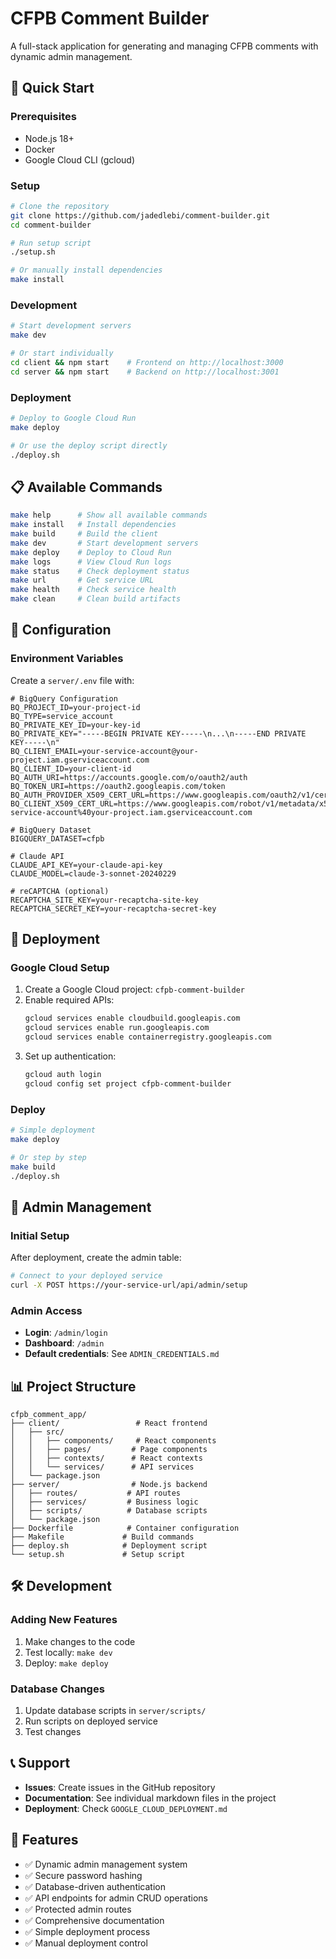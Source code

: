 # CFPB Comment Builder

A full-stack application for generating and managing CFPB comments with dynamic admin management.

## 🚀 Quick Start

### Prerequisites
- Node.js 18+
- Docker
- Google Cloud CLI (gcloud)

### Setup
```bash
# Clone the repository
git clone https://github.com/jadedlebi/comment-builder.git
cd comment-builder

# Run setup script
./setup.sh

# Or manually install dependencies
make install
```

### Development
```bash
# Start development servers
make dev

# Or start individually
cd client && npm start    # Frontend on http://localhost:3000
cd server && npm start    # Backend on http://localhost:3001
```

### Deployment
```bash
# Deploy to Google Cloud Run
make deploy

# Or use the deploy script directly
./deploy.sh
```

## 📋 Available Commands

```bash
make help      # Show all available commands
make install   # Install dependencies
make build     # Build the client
make dev       # Start development servers
make deploy    # Deploy to Cloud Run
make logs      # View Cloud Run logs
make status    # Check deployment status
make url       # Get service URL
make health    # Check service health
make clean     # Clean build artifacts
```

## 🔧 Configuration

### Environment Variables
Create a `server/.env` file with:
```env
# BigQuery Configuration
BQ_PROJECT_ID=your-project-id
BQ_TYPE=service_account
BQ_PRIVATE_KEY_ID=your-key-id
BQ_PRIVATE_KEY="-----BEGIN PRIVATE KEY-----\n...\n-----END PRIVATE KEY-----\n"
BQ_CLIENT_EMAIL=your-service-account@your-project.iam.gserviceaccount.com
BQ_CLIENT_ID=your-client-id
BQ_AUTH_URI=https://accounts.google.com/o/oauth2/auth
BQ_TOKEN_URI=https://oauth2.googleapis.com/token
BQ_AUTH_PROVIDER_X509_CERT_URL=https://www.googleapis.com/oauth2/v1/certs
BQ_CLIENT_X509_CERT_URL=https://www.googleapis.com/robot/v1/metadata/x509/your-service-account%40your-project.iam.gserviceaccount.com

# BigQuery Dataset
BIGQUERY_DATASET=cfpb

# Claude API
CLAUDE_API_KEY=your-claude-api-key
CLAUDE_MODEL=claude-3-sonnet-20240229

# reCAPTCHA (optional)
RECAPTCHA_SITE_KEY=your-recaptcha-site-key
RECAPTCHA_SECRET_KEY=your-recaptcha-secret-key
```

## 🚀 Deployment

### Google Cloud Setup
1. Create a Google Cloud project: `cfpb-comment-builder`
2. Enable required APIs:
   ```bash
   gcloud services enable cloudbuild.googleapis.com
   gcloud services enable run.googleapis.com
   gcloud services enable containerregistry.googleapis.com
   ```
3. Set up authentication:
   ```bash
   gcloud auth login
   gcloud config set project cfpb-comment-builder
   ```

### Deploy
```bash
# Simple deployment
make deploy

# Or step by step
make build
./deploy.sh
```

## 🔐 Admin Management

### Initial Setup
After deployment, create the admin table:
```bash
# Connect to your deployed service
curl -X POST https://your-service-url/api/admin/setup
```

### Admin Access
- **Login**: `/admin/login`
- **Dashboard**: `/admin`
- **Default credentials**: See `ADMIN_CREDENTIALS.md`

## 📊 Project Structure

```
cfpb_comment_app/
├── client/                 # React frontend
│   ├── src/
│   │   ├── components/     # React components
│   │   ├── pages/         # Page components
│   │   ├── contexts/      # React contexts
│   │   └── services/      # API services
│   └── package.json
├── server/                # Node.js backend
│   ├── routes/           # API routes
│   ├── services/         # Business logic
│   ├── scripts/          # Database scripts
│   └── package.json
├── Dockerfile            # Container configuration
├── Makefile             # Build commands
├── deploy.sh            # Deployment script
└── setup.sh             # Setup script
```

## 🛠️ Development

### Adding New Features
1. Make changes to the code
2. Test locally: `make dev`
3. Deploy: `make deploy`

### Database Changes
1. Update database scripts in `server/scripts/`
2. Run scripts on deployed service
3. Test changes

## 📞 Support

- **Issues**: Create issues in the GitHub repository
- **Documentation**: See individual markdown files in the project
- **Deployment**: Check `GOOGLE_CLOUD_DEPLOYMENT.md`

## 🎯 Features

- ✅ Dynamic admin management system
- ✅ Secure password hashing
- ✅ Database-driven authentication
- ✅ API endpoints for admin CRUD operations
- ✅ Protected admin routes
- ✅ Comprehensive documentation
- ✅ Simple deployment process
- ✅ Manual deployment control